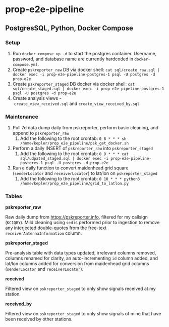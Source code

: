 # **prop-e2e-pipeline**

## PostgresSQL, Python, Docker Compose

### Setup

1. Run `docker compose up -d` to start the postgres container. Username, password, and database name are currently hardcoded in `docker-compose.yml`. 
2. Create `pskreporter_raw` DB via docker shell: `cat sql/create_raw.sql | docker exec -i prop-e2e-pipeline-postgres-1 psql -U postgres -d prop-e2e`
3. Create `pskreporter_staged` DB docker via docker shell: `cat sql/create_staged.sql | docker exec -i prop-e2e-pipeline-postgres-1 psql -U postgres -d prop-e2e`
4. Create analysis views - `create_view_received.sql` and `create_view_received_by.sql`

### Maintenance

1. Pull 7d data dump daily from pskreporter, perform basic cleaning, and append to `pskreporter_raw`
    1. Add the following to the root crontab: `0 8 * * * sh /home/kepler/prop_e2e_pipeline/psk_get_docker.sh`
2. Perform a daily INSERT of `pskreporter_raw` into `pskreporter_staged`
    1. Add the following to the root crontab: `0 9 * * * cat sql/udpated_staged.sql | docker exec -i prop-e2e-pipeline-postgres-1 psql -U postgres -d prop-e2e`
3. Run a daily function to convert maidenhead grid square (`senderLocator` and `receiverLocator`) to lat/lon on `pskreporter_staged`
    1. Add the following to the root crontab: `0 10 * * * python3 /home/kepler/prop_e2e_pipeline/grid_to_latlon.py`

### Tables

**pskreporter_raw**

Raw daily dump from https://pskreporter.info, filtered for my callsign (`KC1QBY`). Mild cleaning using `sed` is performed prior to ingestion to remove any interjected double-quotes from the free-text `receiverAntennaInformation` column.

**pskreporter_staged**

Pre-analysis table with data types updated, irrelevant columns removed, columns renamed for clarity, an auto-incrementing `id` column added, and lat/lon columns added for conversion from maidenhead grid columns (`senderLocator` and `receiverLocator`).

**received**

Filtered view on `pskreporter_staged` to only show signals received at my station.

**received_by**

Filtered view on `pskreporter_staged` to only show signals of mine that have been received by other stations.
